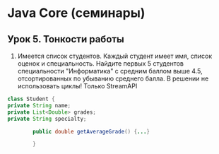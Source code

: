 
# Java Core (семинары)
## Урок 5. Тонкости работы
1. Имеется список студентов. Каждый студент имеет имя, список оценок и специальность.
Найдите первых 5 студентов специальности "Информатика" с средним баллом выше 4.5, отсортированных по убыванию среднего балла.
В решении не использовать циклы! Только StreamAPI
```Java
class Student {
private String name;
private List<Double> grades;
private String specialty;

        public double getAverageGrade() {...}

        }
```
